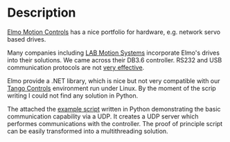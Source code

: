 # Description
[Elmo Motion Controls](https://www.elmomc.com/) has  a nice portfolio for hardware, e.g. network servo based drives.

Many companies including [LAB Motion Systems](https://www.labmotionsystems.com/) incorporate Elmo's drives into their solutions.
We came across their DB3.6 controller. RS232 and USB communication protocols are not [very effective](https://www.tango-controls.org/developers/dsc/ds/2388/). 

Elmo provide a .NET library, which is nice but not very compatible with our [Tango Controls](https://www.tango-controls.org) environment run under Linux.
By the moment of the scrip writing I could not find any solution in Python.

The attached the [example script](example/DB_communication.py) written in Python demonstrating the basic communication capability via a UDP.
It creates a UDP server which performes communications with the controller. The proof of principle script can be easily transformed into a multithreading solution.
